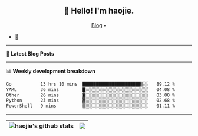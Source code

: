<h2 align="center">👋 Hello! I'm haojie.</h2>
<p align="center">
  <a href="https://aoyouer.com">Blog</a> •
</p>


- 🔭 


-------

**📝 Latest Blog Posts**


-------

📊 **Weekly development breakdown**
<!--START_SECTION:waka-->

```txt
Go           13 hrs 10 mins  ██████████████████████▒░░   89.12 %
YAML         36 mins         █░░░░░░░░░░░░░░░░░░░░░░░░   04.08 %
Other        26 mins         ▓░░░░░░░░░░░░░░░░░░░░░░░░   03.00 %
Python       23 mins         ▓░░░░░░░░░░░░░░░░░░░░░░░░   02.68 %
PowerShell   9 mins          ▒░░░░░░░░░░░░░░░░░░░░░░░░   01.11 %
```

<!--END_SECTION:waka-->

-------



| <img align="center" src="https://github-readme-stats.vercel.app/api?username=haojie06&show_icons=true&theme=graywhite&show_icons=true&count_private=true&include_all_commits=true&hide_border=true" alt="haojie's github stats" /> | <img align="center" src="https://github-readme-stats.vercel.app/api/top-langs/?username=haojie06&layout=compact&theme=graywhite&hide_border=true&hide=css,html" /> |
| ------------- | ------------- |


